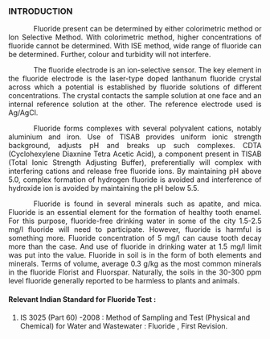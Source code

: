 ### INTRODUCTION<br>

<p style="text-indent:50px; text-align:justify;">Fluoride present can be determined by either colorimetric method or Ion Selective Method. With colorimetric method, higher concentrations of fluoride cannot be determined. With ISE method, wide range of fluoride can be determined. Further, colour and turbidity will not interfere.</p>

<p style="text-indent:50px; text-align:justify;">The fluoride electrode is an ion-selective sensor. The key element in the fluoride electrode is the laser-type doped lanthanum fluoride crystal across which a potential is established by fluoride solutions of different concentrations. The crystal contacts the sample solution at one face and an internal reference solution at the other. The reference electrode used is Ag/AgCl.</p>

<p style="text-indent:50px; text-align:justify;">Fluoride forms complexes with several polyvalent cations, notably aluminium and iron. Use of TISAB provides uniform ionic strength background, adjusts pH and breaks up such complexes. CDTA (Cyclohexylene Diaxnine Tetra Acetic Acid), a component present in TISAB (Total Ionic Strength Adjusting Buffer), preferentially will complex with interfering cations and release free fluoride ions. By maintaining pH above 5.0, complex formation of hydrogen fluoride is avoided and interference of hydroxide ion is avoided by maintaining the pH below 5.5.</p>

<p style="text-indent:50px; text-align:justify;">Fluoride is found in several minerals such as apatite, and mica. Fluoride is an essential element for the formation of healthy tooth enamel. For this purpose, fluoride-free drinking water in some of the city 1.5-2.5 mg/l fluoride will need to participate. However, fluoride is harmful is something more. Fluoride concentration of 5 mg/l can cause tooth decay more than the case. And use of fluoride in drinking water at 1.5 mg/l limit was put into the value. Fluoride in soil is in the form of both elements and minerals. Terms of volume, average 0.3 g/kg as the most common minerals in the fluoride Florist and Fluorspar. Naturally, the soils in the 30-300 ppm level fluoride generally reported to be harmless to plants and animals.</p>

#### Relevant Indian Standard for Fluoride Test :
1. IS 3025 (Part 60) -2008 : Method of Sampling and Test (Physical and Chemical) for Water and Wastewater : Fluoride , First Revision.
